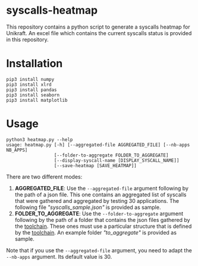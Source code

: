 # syscalls-heatmap

This repository contains a python script to generate a syscalls
heatmap for Unikraft. An excel file which contains the current
syscalls status is provided in this repository.

# Installation

```
pip3 install numpy
pip3 install xlrd
pip3 install pandas
pip3 install seaborn 
pip3 install matplotlib
```
# Usage

```
python3 heatmap.py --help
usage: heatmap.py [-h] [--aggregated-file AGGREGATED_FILE] [--nb-apps NB_APPS]
                  [--folder-to-aggregate FOLDER_TO_AGGREGATE]
                  [--display-syscall-name [DISPLAY_SYSCALL_NAME]]
                  [--save-heatmap [SAVE_HEATMAP]]
```

There are two different modes:
1) **AGGREGATED_FILE**: Use the `--aggregated-file` argument following
by the path of a json file. This one contains an aggregated list of
syscalls that were gathered and aggregated by testing 30 applications.
The following file *"syscalls\_sample.json"* is provided as sample.
2) **FOLDER_TO_AGGREGATE**: Use the `--folder-to-aggregate` argument
following by the path of a folder that contains the json files
gathered by the [toolchain](https://github.com/gaulthiergain/tools).
These ones must use a particular structure that is defined by the
[toolchain](https://github.com/gaulthiergain/tools). An example folder
*"to\_aggregate"* is provided as sample.

Note that if you use the `--aggregated-file` argument, you need to 
adapt the `--nb-apps` argument. Its default value is 30.
